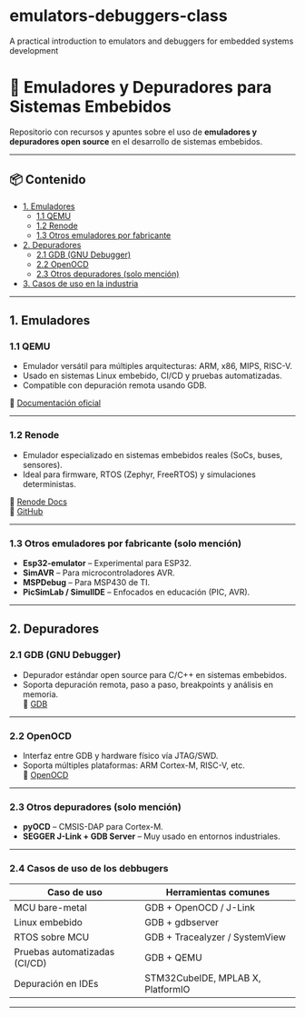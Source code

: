 # emulators-debuggers-class
A practical introduction to emulators and debuggers for embedded systems development

# 🧰 Emuladores y Depuradores para Sistemas Embebidos
Repositorio con recursos y apuntes sobre el uso de **emuladores y depuradores open source** en el desarrollo de sistemas embebidos.

---

## 📦 Contenido

- [1. Emuladores](#1-emuladores)
  - [1.1 QEMU](#11-qemu)
  - [1.2 Renode](#12-renode)
  - [1.3 Otros emuladores por fabricante](#13-otros-emuladores-por-fabricante)
- [2. Depuradores](#2-depuradores)
  - [2.1 GDB (GNU Debugger)](#21-gdb-gnu-debugger)
  - [2.2 OpenOCD](#22-openocd)
  - [2.3 Otros depuradores (solo mención)](#23-otros-depuradores-solo-mención)
- [3. Casos de uso en la industria](#3-casos-de-uso-en-la-industria)

---

## 1. Emuladores

### 1.1 QEMU

- Emulador versátil para múltiples arquitecturas: ARM, x86, MIPS, RISC-V.
- Usado en sistemas Linux embebido, CI/CD y pruebas automatizadas.
- Compatible con depuración remota usando GDB.

🔗 [Documentación oficial](https://www.qemu.org/docs/master/)

---

### 1.2 Renode

- Emulador especializado en sistemas embebidos reales (SoCs, buses, sensores).
- Ideal para firmware, RTOS (Zephyr, FreeRTOS) y simulaciones deterministas.

🔗 [Renode Docs](https://renode.readthedocs.io/en/latest/)  
🔗 [GitHub](https://github.com/renode/renode)

---

### 1.3 Otros emuladores por fabricante (solo mención)

- **Esp32-emulator** – Experimental para ESP32.  
- **SimAVR** – Para microcontroladores AVR.  
- **MSPDebug** – Para MSP430 de TI.  
- **PicSimLab / SimulIDE** – Enfocados en educación (PIC, AVR).

---

## 2. Depuradores

### 2.1 GDB (GNU Debugger)

- Depurador estándar open source para C/C++ en sistemas embebidos.
- Soporta depuración remota, paso a paso, breakpoints y análisis en memoria.  
🔗 [GDB](https://www.sourceware.org/gdb/)

---

### 2.2 OpenOCD

- Interfaz entre GDB y hardware físico vía JTAG/SWD.
- Soporta múltiples plataformas: ARM Cortex-M, RISC-V, etc.  
🔗 [OpenOCD](https://openocd.org/pages/documentation.html)

---

### 2.3 Otros depuradores (solo mención)

- **pyOCD** – CMSIS-DAP para Cortex-M.  
- **SEGGER J-Link + GDB Server** – Muy usado en entornos industriales.

---

### 2.4 Casos de uso de los debbugers

| Caso de uso                    | Herramientas comunes             |
|-------------------------------|----------------------------------|
| MCU bare-metal                | GDB + OpenOCD / J-Link           |
| Linux embebido                | GDB + gdbserver                  |
| RTOS sobre MCU                | GDB + Tracealyzer / SystemView  |
| Pruebas automatizadas (CI/CD) | GDB + QEMU                       |
| Depuración en IDEs            | STM32CubeIDE, MPLAB X, PlatformIO|

---
